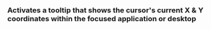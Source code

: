 ### Activates a tooltip that shows the cursor's current X & Y coordinates within the focused application or desktop